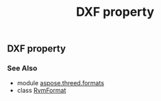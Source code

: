 ﻿---
title: DXF property
second_title: Aspose.3D for Python via .NET API References
description: 
type: docs
weight: 140
url: /python-net/aspose.threed.formats/rvmformat/dxf/
is_root: false
---

## DXF property


### See Also
* module [aspose.threed.formats](../../)
* class [RvmFormat](/3d/python-net/aspose.threed.formats/rvmformat)

